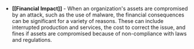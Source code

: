 - **[[Financial Impact]]** - When an organization's assets are compromised by an attack, such as the use of malware, the financial consequences can be significant for a variety of reasons. These can include interrupted production and services, the cost to correct the issue, and fines if assets are compromised because of non-compliance with laws and regulations. 